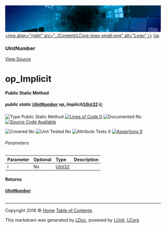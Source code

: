 ![](../Content/LCore-banner-small.png "")
[&lt;img align=&quot;right&quot; src=&quot;../Content/LCore-logo-small.png&quot; alt=&quot;Logo&quot; /&gt;](../../README.md)
[Up](UIntNumber.md)

### UIntNumber
[View Source](../Numbers/UIntNumber.cs)

# op_Implicit

#### Public Static Method

##### public static <strong><a href="UIntNumber.md" alt="">UIntNumber</a></strong> op_Implicit(<a href="https://msdn.microsoft.com/en-us/library/system.uint32.aspx" alt="">UInt32</a> i);

![Type Public Static Method](http://b.repl.ca/v1/Type-Public%20Static%20Method-Blue.png "") [![Lines of Code 0](http://b.repl.ca/v1/Lines%20of%20Code-0-red.png "")](../Numbers/UIntNumber.cs#L)    ![Documented No](http://b.repl.ca/v1/Documented-No-red.png "") [![Source Code Available](http://b.repl.ca/v1/Source%20Code-Available-brightgreen.png "")](../Numbers/UIntNumber.cs#L)

![Covered No](http://b.repl.ca/v1/Covered-No-red.png "") ![Unit Tested No](http://b.repl.ca/v1/Unit%20Tested-No-lightgrey.png "") ![Attribute Tests 0](http://b.repl.ca/v1/Attribute%20Tests-0-lightgrey.png "") [![Assertions 0](http://b.repl.ca/v1/Assertions-0-lightgrey.png "")](../Numbers/UIntNumber.cs)

###### Parameters

Parameter | Optional | Type | Description
:---  | :---  | :---  | :--- 
i | No | [UInt32](https://msdn.microsoft.com/en-us/library/system.uint32.aspx) | 


#### Returns

###### **[UIntNumber](UIntNumber.md)**



---

Copyright 2016 &copy; [Home](../../README.md) [Table of Contents](../../TableOfContents.md)

This markdown was generated by [LDoc](https://github.com/CodeSingularity/LDoc), powered by [LUnit](https://github.com/CodeSingularity/LUnit), [LCore](https://github.com/CodeSingularity/LCore)
